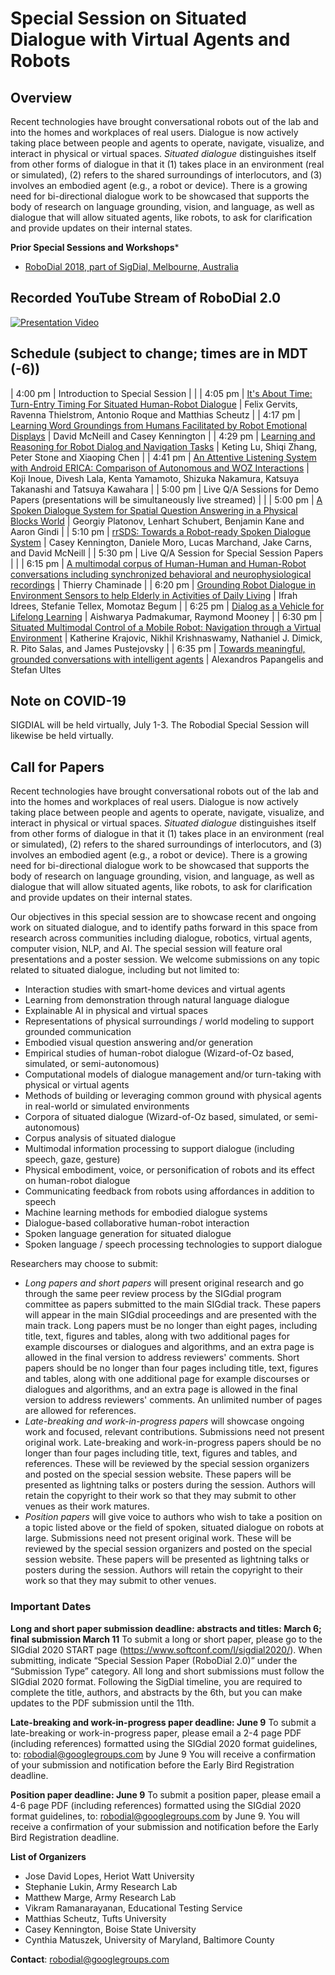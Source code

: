 # Special Session on Situated Dialogue with Virtual Agents and Robots

## Overview

Recent technologies have brought conversational robots out of the lab and into the homes and workplaces of real users. Dialogue is now actively taking place between people and agents to operate, navigate, visualize, and interact in physical or virtual spaces. *Situated dialogue* distinguishes itself from other forms of dialogue in that it (1) takes place in an environment (real or simulated), (2) refers to the shared surroundings of interlocutors, and (3) involves an embodied agent (e.g., a robot or device). There is a growing need for bi-directional dialogue work to be showcased that supports the body of research on language grounding, vision, and language, as well as dialogue that will allow situated agents, like robots, to ask for clarification and provide updates on their internal states.

**Prior Special Sessions and Workshops***

- [RoboDial 2018, part of SigDial, Melbourne, Australia](robodial2018.md)


## Recorded YouTube Stream of RoboDial 2.0

[![Presentation Video](http://img.youtube.com/vi/UK2KZHbuYIA/0.jpg)](https://youtu.be/UK2KZHbuYIA "Presentation Video")

## Schedule (subject to change; times are in MDT (-6))

| 4:00 pm  | Introduction to Special Session                                                                                                      |              |
| 4:05 pm  | [It's About Time: Turn-Entry Timing For Situated Human-Robot Dialogue](https://www.sigdial.org/files/workshops/conference21/pdf/2020.sigdial-1.12.pdf)                                                                 | Felix Gervits, Ravenna Thielstrom, Antonio Roque and Matthias Scheutz                              |
| 4:17 pm  | [Learning Word Groundings from Humans Facilitated by Robot Emotional Displays](https://www.sigdial.org/files/workshops/conference21/pdf/2020.sigdial-1.13.pdf)                                                         | David McNeill and Casey Kennington                                                                 |
| 4:29 pm  | [Learning and Reasoning for Robot Dialog and Navigation Tasks](https://www.sigdial.org/files/workshops/conference21/pdf/2020.sigdial-1.14.pdf)                                                                         | Keting Lu, Shiqi Zhang, Peter Stone and Xiaoping Chen                                              |
| 4:41 pm  | [An Attentive Listening System with Android ERICA: Comparison of Autonomous and WOZ Interactions](https://www.sigdial.org/files/workshops/conference21/pdf/2020.sigdial-1.15.pdf)                                      | Koji Inoue, Divesh Lala, Kenta Yamamoto, Shizuka Nakamura, Katsuya Takanashi and Tatsuya Kawahara  |
| 5:00 pm  | Live Q/A Sessions for Demo Papers (presentations will be simultaneously live streamed)                                               |                                                                                                    |
| 5:00 pm  | [A Spoken Dialogue System for Spatial Question Answering in a Physical Blocks World](https://www.sigdial.org/files/workshops/conference21/pdf/2020.sigdial-1.16.pdf)                                                   | Georgiy Platonov, Lenhart Schubert, Benjamin Kane and Aaron Gindi                                  |
| 5:10 pm  | [rrSDS: Towards a Robot-ready Spoken Dialogue System](https://www.sigdial.org/files/workshops/conference21/pdf/2020.sigdial-1.17.pdf)                                                                                 | Casey Kennington, Daniele Moro, Lucas Marchand, Jake Carns, and David McNeill                      |
| 5:30 pm  | Live Q/A Session for Special Session Papers                                                                                          |                                                                                                    |
| 6:15 pm  | [A multimodal corpus of Human-Human and Human-Robot conversations including synchronized behavioral and neurophysiological recordings](A_multimodal_corpus_of_Human-Human_and_Human-Robot_conversations.pdf) | Thierry Chaminade                                                                                  |
| 6:20 pm  | [Grounding Robot Dialogue in Environment Sensors to help Elderly in Activities of Daily Living](Grounding_Human-Robot_Dialogue_in_Environment_Sensors_to_helpElderly_in_Activities_of_Daily_Living.pdf)                                       | Ifrah Idrees, Stefanie Tellex, Momotaz Begum                                                       |
| 6:25 pm  | [Dialog as a Vehicle for Lifelong Learning](Dialog_as_a_Vehicle_for_Lifelong_Learning.pdf)                                                                                            | Aishwarya Padmakumar, Raymond Mooney                                                               |
| 6:30 pm  | [Situated Multimodal Control of a Mobile Robot: Navigation through a Virtual Environment](Situated_Multimodal_Control_of_a_Mobile_Robot__Navigation_through_a_Virtual_Environment.pdf)                                              | Katherine Krajovic, Nikhil Krishnaswamy, Nathaniel J. Dimick, R. Pito Salas, and James Pustejovsky |
| 6:35 pm  | [Towards meaningful, grounded conversations with intelligent agents](Towards_meaningful_grounded_conversations_with_intelligent_agents.pdf)                                                                   | Alexandros Papangelis and Stefan Ultes

## Note on COVID-19

SIGDIAL will be held virtually, July 1-3. The Robodial Special Session will likewise be held virtually.

## Call for Papers

Recent technologies have brought conversational robots out of the lab and into the homes and workplaces of real users. Dialogue is now actively taking place between people and agents to operate, navigate, visualize, and interact in physical or virtual spaces. *Situated dialogue* distinguishes itself from other forms of dialogue in that it (1) takes place in an environment (real or simulated), (2) refers to the shared surroundings of interlocutors, and (3) involves an embodied agent (e.g., a robot or device). There is a growing need for bi-directional dialogue work to be showcased that supports the body of research on language grounding, vision, and language, as well as dialogue that will allow situated agents, like robots, to ask for clarification and provide updates on their internal states.

Our objectives in this special session are to showcase recent and ongoing work on situated dialogue, and to identify paths forward in this space from research across communities including dialogue, robotics, virtual agents, computer vision, NLP, and AI. The special session will feature oral presentations and a poster session. We welcome submissions on any topic related to situated dialogue, including but not limited to:

- Interaction studies with smart-home devices and virtual agents
- Learning from demonstration through natural language dialogue
- Explainable AI in physical and virtual spaces
- Representations of physical surroundings / world modeling to support grounded communication
- Embodied visual question answering and/or generation
- Empirical studies of human-robot dialogue (Wizard-of-Oz based, simulated, or semi-autonomous)
- Computational models of dialogue management and/or turn-taking with physical or virtual agents
- Methods of building or leveraging common ground with physical agents in real-world or simulated environments
- Corpora of situated dialogue (Wizard-of-Oz based, simulated, or semi-autonomous)
- Corpus analysis of situated dialogue
- Multimodal information processing to support dialogue (including speech, gaze, gesture)
- Physical embodiment, voice, or personification of robots and its effect on human-robot dialogue
- Communicating feedback from robots using affordances in addition to speech
- Machine learning methods for embodied dialogue systems
- Dialogue-based collaborative human-robot interaction
- Spoken language generation for situated dialogue
- Spoken language / speech processing technologies to support dialogue

Researchers may choose to submit:

- *Long papers and short papers* will present original research and go through the same peer review process by the SIGdial program committee as papers submitted to the main SIGdial track. These papers will appear in the main SIGdial proceedings and are presented with the main track. Long papers must be no longer than eight pages, including title, text, figures and tables, along with two additional pages for example discourses or dialogues and algorithms, and an extra page is allowed in the final version to address reviewers' comments. Short papers should be no longer than four pages including title, text, figures and tables, along with one additional page for example discourses or dialogues and algorithms, and an extra page is allowed in the final version to address reviewers' comments. An unlimited number of pages are allowed for references. 
- *Late-breaking and work-in-progress papers* will showcase ongoing work and focused, relevant contributions. Submissions need not present original work. Late-breaking and work-in-progress papers should be no longer than four pages including title, text, figures and tables, and references. These will be reviewed by the special session organizers and posted on the special session website. These papers will be presented as lightning talks or posters during the session. Authors will retain the copyright to their work so that they may submit to other venues as their work matures.
- *Position papers* will give voice to authors who wish to take a position on a topic listed above or the field of spoken, situated dialogue on robots at large. Submissions need not present original work. These will be reviewed by the special session organizers and posted on the special session website.  These papers will be presented as lightning talks or posters during the session. Authors will retain the copyright to their work so that they may submit to other venues.


### Important Dates

**Long and short paper submission deadline: abstracts and titles: March 6; final submission March 11**
To submit a long or short paper, please go to the SIGdial 2020 START page (https://www.softconf.com/l/sigdial2020/). When submitting, indicate “Special Session Paper (RoboDial 2.0)” under the “Submission Type” category. All long and short submissions must follow the SIGdial 2020 format. Following the SigDial timeline, you are required to complete the title, authors, and abstracts by the 6th, but you can make updates to the PDF submission until the 11th. 

**Late-breaking and work-in-progress paper deadline: June 9** 
To submit a late-breaking or work-in-progress paper, please email a 2-4 page PDF (including references) formatted using the SIGdial 2020 format guidelines, to: robodial@googlegroups.com by June 9 You will receive a confirmation of your submission and notification before the Early Bird Registration deadline. 

**Position paper deadline: June 9** 
To submit a position paper, please email a 4-6 page PDF (including references) formatted using the SIGdial 2020 format guidelines, to: robodial@googlegroups.com by June 9. You will receive a confirmation of your submission and notification before the Early Bird Registration deadline. 

**List of Organizers**
- Jose David Lopes, Heriot Watt University
- Stephanie Lukin, Army Research Lab
- Matthew Marge, Army Research Lab
- Vikram Ramanarayanan, Educational Testing Service
- Matthias Scheutz, Tufts University
- Casey Kennington, Boise State University
- Cynthia Matuszek, University of Maryland, Baltimore County

**Contact**: robodial@googlegroups.com

  
